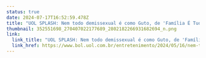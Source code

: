 ```yaml
---
status: true
date: 2024-07-17T16:52:59.478Z
title: "UOL SPLASH: Nem todo demissexual é como Guto, de 'Família É Tudo'; entenda"
thumbnail: 352551698_270407022177689_2802182266931682694_n.png
link:
  link_title: "UOL SPLASH: Nem todo demissexual é como Guto, de 'Família É Tudo'; entenda"
  link_href: https://www.bol.uol.com.br/entretenimento/2024/05/16/nem-todo-demissexual-e-como-guto-de-familia-e-tudo-entenda.htm
---
```

